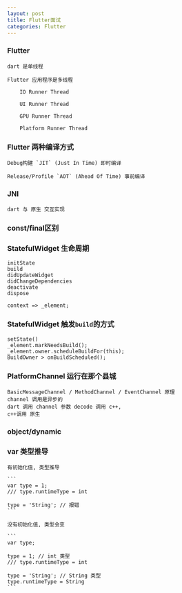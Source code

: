 ```yaml
---
layout: post
title: Flutter面试
categories: Flutter
---
```


### Flutter

	dart 是单线程
	
	Flutter 应用程序是多线程

		IO Runner Thread
	
		UI Runner Thread
	
		GPU Runner Thread
	
		Platform Runner Thread


### Flutter 两种编译方式

	Debug构建 `JIT` (Just In Time) 即时编译

	Release/Profile `AOT` (Ahead Of Time) 事前编译



### JNI

	dart 与 原生 交互实现

### const/final区别

### StatefulWidget 生命周期

	initState
	build
	didUpdateWidget
	didChangeDependencies
	deactivate
	dispose

    context => _element;

### StatefulWidget 触发`build`的方式

    setState()
    _element.markNeedsBuild();
    _element.owner.scheduleBuildFor(this);
    BuildOwner > onBuildScheduled();


### PlatformChannel 运行在那个县城

	BasicMessageChannel / MethodChannel / EventChannel 原理
	channel 调用是异步的
	dart 调用 channel 参数 decode 调用 c++,
	c++调用 原生
 
###	object/dynamic
	

### var 类型推导


	有初始化值, 类型推导

	```
	var type = 1;
	/// type.runtimeType = int

	type = 'String'; // 报错
	```

	没有初始化值, 类型会变

	```
	var type;

	type = 1; // int 类型
	/// type.runtimeType = int

	type = 'String'; // String 类型
	type.runtimeType = String
	```